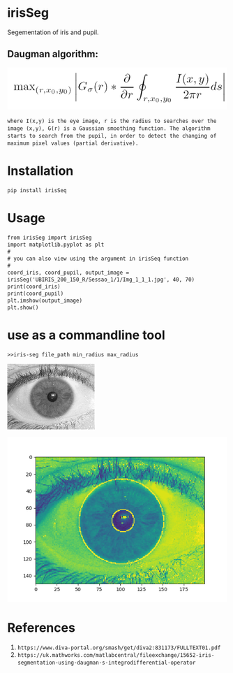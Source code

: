 # irisSeg


Segementation of iris and pupil.

## Daugman algorithm:

![image](irisSeg/Data/DaughmanOperation.jpg)

`where I(x,y) is the eye image, r is the radius to searches over the image (x,y), G(r) is a Gaussian smoothing function.
The algorithm starts to search from the pupil, in order to detect the changing of maximum pixel values
(partial derivative).`

# Installation
    pip install irisSeq

# Usage

    from irisSeg import irisSeg
    import matplotlib.pyplot as plt
    #
    # you can also view using the argument in irisSeq function
    #
    coord_iris, coord_pupil, output_image = irisSeg('UBIRIS_200_150_R/Sessao_1/1/Img_1_1_1.jpg', 40, 70)
    print(coord_iris)
    print(coord_pupil)
    plt.imshow(output_image)
    plt.show()

# use as a commandline tool

    >>iris-seg file_path min_radius max_radius


![image](irisSeg/Data/sample_img.jpg)

![image](irisSeg/Data/segemented_img.png)

# References

1. `https://www.diva-portal.org/smash/get/diva2:831173/FULLTEXT01.pdf`
2. `https://uk.mathworks.com/matlabcentral/fileexchange/15652-iris-segmentation-using-daugman-s-integrodifferential-operator`
